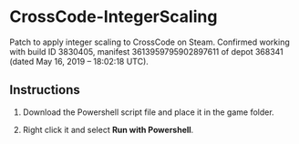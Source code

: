 # CrossCode-IntegerScaling
Patch to apply integer scaling to CrossCode on Steam. Confirmed working with build ID 3830405, manifest 3613959795902897611 of depot 368341 (dated May 16, 2019 – 18:02:18 UTC).

## Instructions

1. Download the Powershell script file and place it in the game folder.

2. Right click it and select **Run with Powershell**.
